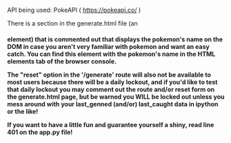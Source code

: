 API being used:
PokeAPI ( https://pokeapi.co/ )

There is a section in the generate.html file (an <h4> element) that is commented out that displays the pokemon's name on the DOM in case you aren't very familiar with pokemon and want an easy catch. You can find this element with the pokemon's name in the HTML elements tab of the browser console. 

The "reset" option in the '/generate' route will also not be available to most users because there will be a daily lockout, and if you'd like to test that daily lockout you may comment out the route and/or reset form on the generate.html page, but be warned you WILL be locked out unless you mess around with your last_genned (and/or) last_caught data in ipython or the like!

If you want to have a little fun and guarantee yourself a shiny, read line 401 on the app.py file!